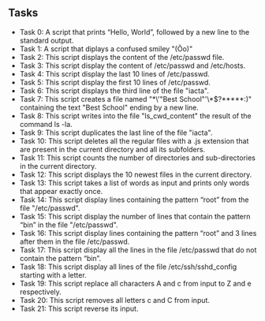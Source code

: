  ## Tasks

- Task 0: A script that prints “Hello, World”, followed by a new line to the standard output.
- Task 1: A script that diplays a confused smiley "(Ôo)"
- Task 2: This script displays the content of the /etc/passwd file.
- Task 3: This script display the content of /etc/passwd and /etc/hosts.
- Task 4: This script display the last 10 lines of /etc/passwd.
- Task 5: This script display the first 10 lines of /etc/passwd.
- Task 6: This script displays the third line of the file "iacta".
- Task 7: This script creates a file named "\*\\'"Best School"\'\\*$\?\*\*\*\*\*:)" containing the text "Best School" ending by a new line.
- Task 8: This script writes into the file "ls_cwd_content" the result of the command ls -la.
- Task 9: This script duplicates the last line of the file "iacta".
- Task 10: This script deletes all the regular files with a .js extension that are present in the current directory and all its subfolders.
- Task 11: This script counts the number of directories and sub-directories in the current directory.
- Task 12: This script displays the 10 newest files in the current directory.
- Task 13: This script takes a list of words as input and prints only words that appear exactly once. 
- Task 14: This script display lines containing the pattern “root” from the file "/etc/passwd".
- Task 15: This script display the number of lines that contain the pattern “bin” in the file "/etc/passwd".
- Task 16: This script display lines containing the pattern “root” and 3 lines after them in the file /etc/passwd.
- Task 17: This script display all the lines in the file /etc/passwd that do not contain the pattern “bin”.
- Task 18: This script display all lines of the file /etc/ssh/sshd_config starting with a letter.
- Task 19: This script replace all characters A and c from input to Z and e respectively.
- Task 20: This script removes all letters c and C from input.
- Task 21: This script reverse its input.
